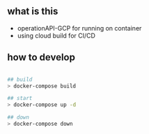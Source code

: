 ## what is this

- operationAPI-GCP for running on container
- using cloud build for CI/CD

## how to develop

```bash

## build
> docker-compose build

## start
> docker-compose up -d

## down
> docker-compose down

```

